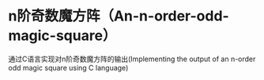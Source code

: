 # n阶奇数魔方阵（An-n-order-odd-magic-square）
通过C语言实现对n阶奇数魔方阵的输出(Implementing the output of an n-order odd magic square using C language)
